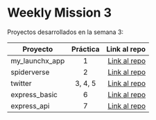 # Weekly Mission 3

Proyectos desarrollados en la semana 3:

| Proyecto | Práctica | Link al repo |
| ------------- |:-------------:| -----:|
|my_launchx_app|1|[Link al repo](https://github.com/MiguelARojas/my_launchx_app)
|spiderverse|2|[Link al repo](https://github.com/MiguelARojas/spiderverse)
|twitter|3, 4, 5|[Link al repo](https://github.com/LaunchX-InnovaccionVirtual/MissionNodeJS)
|express_basic|6|[Link al repo](https://github.com/LaunchX-InnovaccionVirtual/MissionNodeJS)
|express_api|7|[Link al repo](https://github.com/LaunchX-InnovaccionVirtual/MissionNodeJS)
